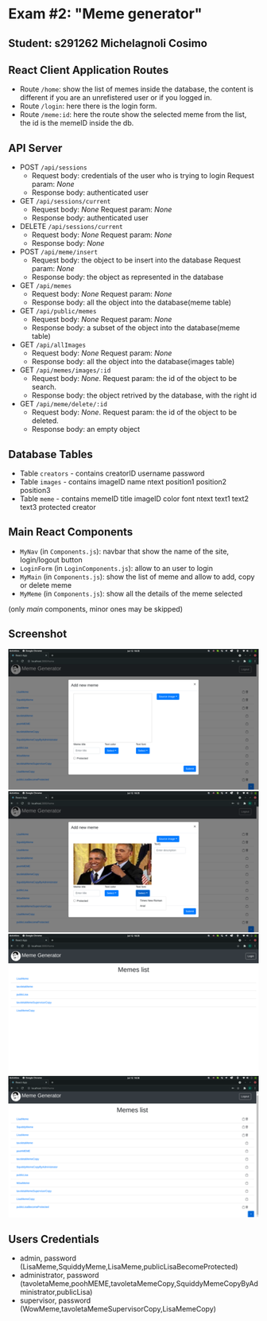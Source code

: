 # Exam #2: "Meme generator"
## Student: s291262 Michelagnoli Cosimo 

## React Client Application Routes

- Route `/home`: show the list of memes inside the database, the content is different if you are an unrefistered user or if you logged in.
- Route `/login`: here there is the login form.
- Route `/meme:id`: here the route show the selected meme from the list, the id is the memeID inside the db.

## API Server

- POST `/api/sessions`
  - Request body: credentials of the user who is trying to login Request param: _None_
  - Response body: authenticated user
- GET `/api/sessions/current`
  - Request body: _None_ Request param: _None_
  - Response body: authenticated user
- DELETE `/api/sessions/current`
  - Request body: _None_ Request param: _None_
  - Response body: _None_
- POST `/api/meme/insert`
  - Request body: the object to be insert into the database Request param: _None_
  - Response body: the object as represented in the database   
- GET `/api/memes`
  - Request body: _None_ Request param: _None_
  - Response body: all the object into the database(meme table)
- GET `/api/public/memes`
  - Request body: _None_ Request param: _None_
  - Response body: a subset of the object into the database(meme table)
- GET `/api/allImages`
  - Request body: _None_ Request param: _None_
  - Response body: all the object into the database(images table)
- GET `/api/memes/images/:id`
  - Request body: _None_. Request param: the id of the object to be search.
  - Response body: the object retrived by the database, with the right id
- GET `/api/meme/delete/:id`
  - Request body: _None_. Request param: the id of the object to be deleted.
  - Response body: an empty object
  
## Database Tables

- Table `creators` - contains creatorID username password
- Table `images` - contains imageID name ntext position1 position2 position3
- Table `meme` - contains memeID title imageID color font ntext text1 text2 text3 protected creator

## Main React Components

- `MyNav` (in `Components.js`): navbar that show the name of the site, login/logout button 
- `LoginForm` (in `LoginComponents.js`): allow to an user to login
- `MyMain` (in `Components.js`): show the list of meme and allow to add, copy or delete meme
- `MyMeme` (in `Components.js`): show all the details of the meme selected

(only _main_ components, minor ones may be skipped)

## Screenshot

![Screenshot](./screenshot/addNewMeme.png)
![Screenshot](./screenshot/addNewMemeImage.png)
![Screenshot](./screenshot/homeAllUser.png)
![Screenshot](./screenshot/registeredUser.png)




## Users Credentials

- admin, password 
   (LisaMeme,SquiddyMeme,LisaMeme,publicLisaBecomeProtected)
- administrator, password 
   (tavoletaMeme,poohMEME,tavoletaMemeCopy,SquiddyMemeCopyByAdministrator,publicLisa)
- supervisor, password
   (WowMeme,tavoletaMemeSupervisorCopy,LisaMemeCopy)
